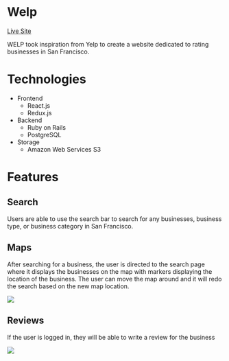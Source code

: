 # Welp

[Live Site](https://welp-biz.herokuapp.com/#/)

WELP took inspiration from Yelp to create a website dedicated to rating businesses in San Francisco. 

# Technologies
* Frontend
  * React.js
  * Redux.js
* Backend
  * Ruby on Rails
  * PostgreSQL
* Storage
  * Amazon Web Services S3

# Features

## Search
Users are able to use the search bar to search for any businesses, business type, or business category in San Francisco. 

## Maps
After searching for a business, the user is directed to the search page where it displays the businesses on the map with markers displaying the location of the business. The user can move the map around and it will redo the search based on the new map location. 

![](https://media.giphy.com/media/lrsI9egcgI4RdVuRQE/giphy.gif)

## Reviews
If the user is logged in, they will be able to write a review for the business

![](https://media.giphy.com/media/LMX0CKLxrCzIqBZqVp/giphy.gif)
